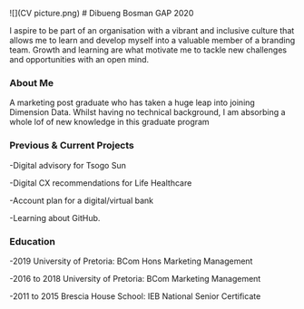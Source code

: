 ![](CV picture.png) # Dibueng Bosman GAP 2020



I aspire to be part of an organisation with a vibrant and inclusive culture that allows me to learn and develop myself into a valuable member of a branding team. Growth and learning are what motivate me to tackle new challenges and opportunities with an open mind.

### About Me

A marketing post graduate who has taken a huge leap into joining Dimension Data. Whilst having no technical background, I am absorbing a whole lof of new knowledge in this graduate program

### Previous & Current Projects

-Digital advisory for Tsogo Sun

-Digital CX recommendations for Life Healthcare

-Account plan for a digital/virtual bank

-Learning about GitHub.


### Education

-2019 University of Pretoria: BCom Hons Marketing Management

-2016 to 2018 University of Pretoria: BCom Marketing Management

-2011 to 2015 Brescia House School: IEB National Senior Certificate


